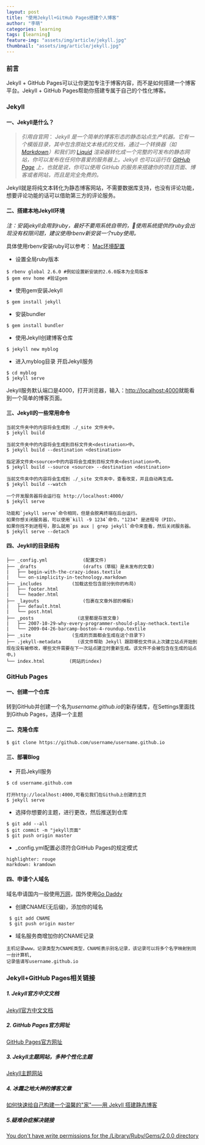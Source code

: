 ```yaml
---
layout: post
title: "使用Jekyll+GitHub Pages搭建个人博客"
author: "李萌"
categories: learning
tags: [learning]
feature-img: "assets/img/article/jekyll.jpg"
thumbnail: "assets/img/article/jekyll.jpg"
---
```


### 前言

Jekyll + GitHub Pages可以让你更加专注于博客内容，而不是如何搭建一个博客平台。Jekyll + GitHub Pages帮助你搭建专属于自己的个性化博客。

### Jekyll

#### 一、Jekyll是什么？

> *引用自官网*：
>  *Jekyll 是一个简单的博客形态的静态站点生产机器。它有一个模版目录，其中包含原始文本格式的文档，通过一个转换器（如 [Markdown](https://link.jianshu.com?t=http%3A%2F%2Fdaringfireball.net%2Fprojects%2Fmarkdown%2F)）和我们的 [Liquid](https://link.jianshu.com?t=https%3A%2F%2Fgithub.com%2FShopify%2Fliquid%2Fwiki) 渲染器转化成一个完整的可发布的静态网站，你可以发布在任何你喜爱的服务器上。Jekyll 也可以运行在 [GitHub Page](https://link.jianshu.com?t=http%3A%2F%2Fpages.github.com%2F) 上，也就是说，你可以使用 GitHub 的服务来搭建你的项目页面、博客或者网站，而且是完全免费的。*

Jekyll就是将纯文本转化为静态博客网站，不需要数据库支持，也没有评论功能，想要评论功能的话可以借助第三方的评论服务。

#### 二、搭建本地Jekyll环境

*注：安装jekyll会用到ruby，最好不要用系统自带的，使用系统提供的ruby会出现没有权限问题，建议使用rbenv新安装一个ruby使用。*

具体使用rbenv安装ruby可以参考：
[Mac环境配置](https://limemg99.club/learning/2019/02/25/Mac%E7%8E%AF%E5%A2%83%E9%85%8D%E7%BD%AE.html)

- 设置全局ruby版本
```
$ rbenv global 2.6.0 #例如设置新安装的2.6.0版本为全局版本
$ gem env home #验证gem
```
- 使用gem安装Jekyll
```
$ gem install jekyll
```
- 安装bundler
```
$ gem install bundler
```
- 使用Jekyll创建博客仓库
```
$ jekyll new myblog
```
- 进入myblog目录 开启Jekyll服务
```
$ cd myblog
$ jekyll serve
```
Jekyll服务默认端口是4000，打开浏览器，输入：[http://localhost:4000](http://localhost:4000)就能看到一个简单的博客页面。

#### 三、Jekyll的一些常用命令
```
当前文件夹中的内容将会生成到 ./_site 文件夹中。
$ jekyll build

当前文件夹中的内容将会生成到目标文件夹<destination>中。
$ jekyll build --destination <destination>

指定源文件夹<source>中的内容将会生成到目标文件夹<destination>中。
$ jekyll build --source <source> --destination <destination>

当前文件夹中的内容将会生成到 ./_site 文件夹中，查看改变，并且自动再生成。
$ jekyll build --watch

一个开发服务器将会运行在 http://localhost:4000/
$ jekyll serve

功能和`jekyll serve`命令相同，但是会脱离终端在后台运行。
如果你想关闭服务器，可以使用`kill -9 1234`命令，"1234" 是进程号（PID）。
如果你找不到进程号，那么就用`ps aux | grep jekyll`命令来查看，然后关闭服务器。
$ jekyll serve --detach

```
#### 四、Jeykll的目录结构
```
├── _config.yml  			(配置文件)
├── _drafts  				(drafts（草稿）是未发布的文章)
|   ├── begin-with-the-crazy-ideas.textile
|   └── on-simplicity-in-technology.markdown
├── _includes 			(加载这些包含部分到你的布局)
|   ├── footer.html
|   └── header.html
├── _layouts 			    (包裹在文章外部的模板)
|   ├── default.html
|   └── post.html
├── _posts 				  (这里都是存放文章)
|   ├── 2007-10-29-why-every-programmer-should-play-nethack.textile
|   └── 2009-04-26-barcamp-boston-4-roundup.textile
├── _site 				(生成的页面都会生成在这个目录下)
├── .jekyll-metadata	  (该文件帮助 Jekyll 跟踪哪些文件从上次建立站点开始到现在没有被修改，哪些文件需要在下一次站点建立时重新生成。该文件不会被包含在生成的站点中。)
└── index.html 		   (网站的index)
```

### GitHub Pages

#### 一、创建一个仓库

转到GitHub并创建一个名为*username.github.io*的新存储库，在Settings里面找到Github Pages，选择一个主题

#### 二、克隆仓库

```
$ git clone https://github.com/username/username.github.io
```

#### 三、部署Blog

- 开启Jekyll服务

```
$ cd username.github.com

打开http://localhost:4000,可看见我们在Github上创建的主页
$ jekyll serve
```

- 选择你想要的主题，进行更改，然后推送到仓库

```
$ git add --all
$ git commit -m "jekyll页面"
$ git push origin master
```

- _config.yml配置必须符合GitHub Pages的规定模式

```
highlighter: rouge
markdown: kramdown
```

#### 四、申请个人域名

域名申请国内一般使用[万网](https://wanwang.aliyun.com/)，国外使用[Go Daddy](https://sg.godaddy.com/)

- 创建CNAME(无后缀)，添加你的域名

 ```
  $ git add CNAME
  $ git push origin master
 ```

- 域名服务商增加你的CNAME记录

```
主机记录www，记录类型为CNAME类型，CNAME表示别名记录，该记录可以将多个名字映射到同一台计算机,
记录值请写username.github.io
```


### Jekyll+GitHub Pages相关链接

##### 1. Jekyll官方中文文档

[Jekyll官方中文文档]( http://jekyllcn.com/docs/home/)

##### 2. GitHub Pages官方网址

[GitHub Pages官方网址](https://pages.github.com/)

##### 3. Jekyll主题网站，多种个性化主题
[Jekyll主题网站](http://jekyllthemes.org/)

##### 4. 冰霜之地大神的博客文章
[如何快速给自己构建一个温馨的"家"——用 Jekyll 搭建静态博客](https://halfrost.com/jekyll/)

##### 5.疑难杂症解决链接
[You don't have write permissions for the /Library/Ruby/Gems/2.0.0 directory](https://github.com/rbenv/rbenv/issues/938#issuecomment-285342541)